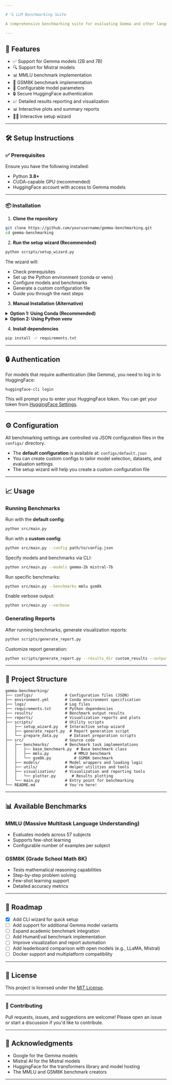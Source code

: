 ```yaml
---

# 🔍 LLM Benchmarking Suite

A comprehensive benchmarking suite for evaluating Gemma and other language models on various benchmarks including MMLU (Massive Multitask Language Understanding) and GSM8K (Grade School Math 8K).

---
```


## 🚀 Features

- ✅ Support for Gemma models (2B and 7B)
- 🔍 Support for Mistral models
- 📊 MMLU benchmark implementation
- 🔢 GSM8K benchmark implementation
- 🔌 Configurable model parameters
- 🔒 Secure HuggingFace authentication
- 📈 Detailed results reporting and visualization
- 📊 Interactive plots and summary reports
- 🧙‍♂️ Interactive setup wizard

---

## 🛠️ Setup Instructions

### ✅ Prerequisites

Ensure you have the following installed:

- Python **3.8+**
- CUDA-capable GPU (recommended)
- HuggingFace account with access to Gemma models

---

### 📦 Installation

1. **Clone the repository**

```bash
git clone https://github.com/yourusername/gemma-benchmarking.git
cd gemma-benchmarking
```

2. **Run the setup wizard (Recommended)**

```bash
python scripts/setup_wizard.py
```

The wizard will:
- Check prerequisites
- Set up the Python environment (conda or venv)
- Configure models and benchmarks
- Generate a custom configuration file
- Guide you through the next steps

3. **Manual Installation (Alternative)**

<details>
<summary><strong>Option 1: Using Conda (Recommended)</strong></summary>

```bash
conda env create -f environment.yml
conda activate gemma-benchmark
```
</details>

<details>
<summary><strong>Option 2: Using Python venv</strong></summary>

```bash
python -m venv venv
source venv/bin/activate  # On Windows: venv\Scripts\activate
```
</details>

4. **Install dependencies**

```bash
pip install -r requirements.txt
```

---

## 🔒 Authentication

For models that require authentication (like Gemma), you need to log in to HuggingFace:

```bash
huggingface-cli login
```

This will prompt you to enter your HuggingFace token. You can get your token from [HuggingFace Settings](https://huggingface.co/settings/tokens).

---

## ⚙️ Configuration

All benchmarking settings are controlled via JSON configuration files in the `configs/` directory.

- The **default configuration** is available at: `configs/default.json`
- You can create custom configs to tailor model selection, datasets, and evaluation settings
- The setup wizard will help you create a custom configuration file

---

## 📈 Usage

### Running Benchmarks

Run with the **default config**:

```bash
python src/main.py
```

Run with a **custom config**:

```bash
python src/main.py --config path/to/config.json
```

Specify models and benchmarks via CLI:

```bash
python src/main.py --models gemma-2b mistral-7b
```

Run specific benchmarks:

```bash
python src/main.py --benchmarks mmlu gsm8k
```

Enable verbose output:

```bash
python src/main.py --verbose
```

### Generating Reports

After running benchmarks, generate visualization reports:

```bash
python scripts/generate_report.py
```

Customize report generation:

```bash
python scripts/generate_report.py --results_dir custom_results --output_dir custom_reports --output_name my_report
```

---

## 📁 Project Structure

```
gemma-benchmarking/
├── configs/              # Configuration files (JSON)
├── environment.yml       # Conda environment specification
├── logs/                 # Log files
├── requirements.txt      # Python dependencies
├── results/              # Benchmark output results
├── reports/              # Visualization reports and plots
├── scripts/              # Utility scripts
│   ├── setup_wizard.py   # Interactive setup wizard
│   ├── generate_report.py  # Report generation script
│   └── prepare_data.py     # Dataset preparation scripts
├── src/                  # Source code
│   ├── benchmarks/       # Benchmark task implementations
│   │   ├── base_benchmark.py  # Base benchmark class
│   │   ├── mmlu.py           # MMLU benchmark
│   │   └── gsm8k.py          # GSM8K benchmark
│   ├── models/           # Model wrappers and loading logic
│   ├── utils/            # Helper utilities and tools
│   ├── visualization/    # Visualization and reporting tools
│   │   └── plotter.py       # Results plotting
│   └── main.py           # Entry point for benchmarking
└── README.md             # You're here!
```

---

## 📊 Available Benchmarks

### MMLU (Massive Multitask Language Understanding)
- Evaluates models across 57 subjects
- Supports few-shot learning
- Configurable number of examples per subject

### GSM8K (Grade School Math 8K)
- Tests mathematical reasoning capabilities
- Step-by-step problem solving
- Few-shot learning support
- Detailed accuracy metrics

---

## 📌 Roadmap

- [x] Add CLI wizard for quick setup
- [ ] Add support for additional Gemma model variants
- [ ] Expand academic benchmark integration
- [ ] Add HumanEval benchmark implementation
- [ ] Improve visualization and report automation
- [ ] Add leaderboard comparison with open models (e.g., LLaMA, Mistral)
- [ ] Docker support and multiplatform compatibility

---

## 📄 License

This project is licensed under the [MIT License](LICENSE).

---

### 🙌 Contributing

Pull requests, issues, and suggestions are welcome! Please open an issue or start a discussion if you'd like to contribute.

---

## 📄 Acknowledgments

- Google for the Gemma models
- Mistral AI for the Mistral models
- HuggingFace for the transformers library and model hosting
- The MMLU and GSM8K benchmark creators

---
